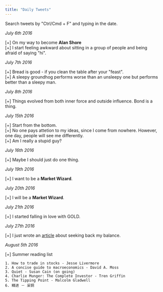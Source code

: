 ```yaml
---
title: "Daily Tweets"
---
```


Search tweets by "Ctrl/Cmd + F" and typing in the date.

_July 6th 2016_

[+] On my way to become **Alan Shore**  
[+] I start feeling awkward about sitting in a group of people and being afraid of saying "hi".

_July 7th 2016_

[+] Bread is good - if you clean the table after your "feast".  
[+] A sleepy groundhog performs worse than an unsleepy one but performs better than a sleepy man.

_July 8th 2016_

[+] Things evolved from both inner force and outside influence. Bond is a thing.

_July 15th 2016_

[+] Start from the bottom.  
[+] No one pays attetion to my ideas, since I come from nowhere. However, one day, people will see me differently.  
[+] Am I really a stupid guy?

_July 16th 2016_

[+] Maybe I should just do one thing.

_July 19th 2016_

[+] I want to be a **Market Wizard**.

_July 20th 2016_

[+] I will be a **Market Wizard**.

_July 21th 2016_

[+] I started falling in love with GOLD.

_July 27th 2016_

[+] I just wrote an [article]({{site.url}}/assets/the-balance.pdf) about seeking back my balance.

_August 5th 2016_

[+] Summer reading list

	1. How to trade in stocks - Jesse Livermore
	2. A concise guide to macroeconomics - David A. Moss
	3. Quiet - Susan Cain (on going)
	4. Charlie Munger: The Complete Investor - Tren Griffin
	5. The Tipping Point - Malcolm Gladwell
	6. 精进 － 采铜
